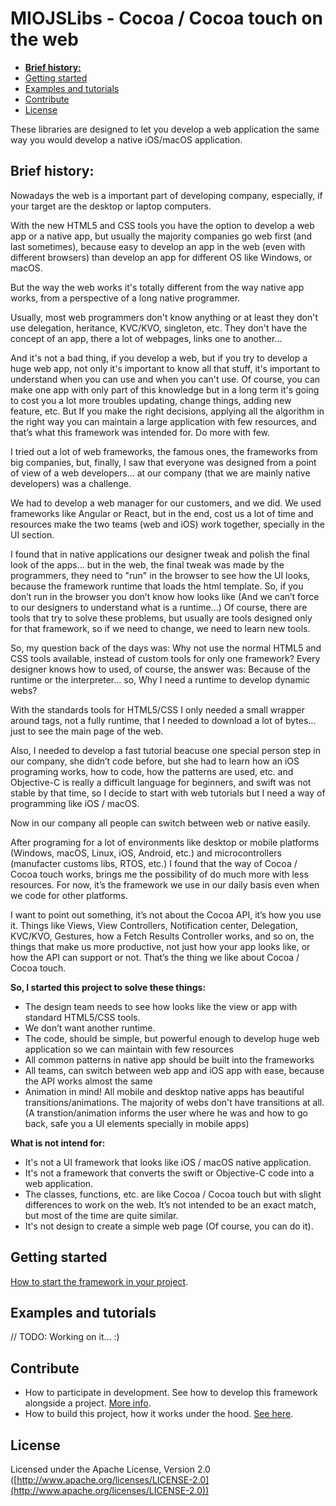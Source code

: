 # MIOJSLibs - Cocoa / Cocoa touch on the web

* [**Brief history:**](#brief-history)
* [Getting started](#getting-started)
* [Examples and tutorials](#examples-and-tutorials)
* [Contribute](#contribute)
* [License](#license)

These libraries are designed to let you develop a web application the same way you would develop a native iOS/macOS application.

## **Brief history:**

Nowadays the web is a important part of developing company, especially, if your target are the desktop or laptop computers.

With the new HTML5 and CSS tools you have the option to develop a web app or a native app, but usually the majority companies go web first (and last sometimes), because easy to develop an app in the web (even with different browsers) than develop an app for different OS like Windows, or macOS.

But the way the web works it's totally different from the way native app works, from a perspective of a long native programmer.

Usually, most web programmers don't know anything or at least they don't use delegation, heritance, KVC/KVO, singleton, etc. They don't have the concept of an app, there a lot of webpages, links one to another...

And it's not a bad thing, if you develop a web, but if you try to develop a huge web app, not only it's important to know all that stuff, it's important to understand when you can use and when you can't use. Of course, you can make one app with only part of this knowledge but in a long term it's going to cost you a lot more troubles updating, change things, adding new feature, etc. But If you make the right decisions, applying all the algorithm in the right way you can maintain a large application with few resources, and that’s what this framework was intended for. Do more with few.

I tried out a lot of web frameworks, the famous ones, the frameworks from big companies, but, finally, I saw that everyone was designed from a point of view of a web developers... at our company (that we are mainly native developers) was a challenge.

We had to develop a web manager for our customers, and we did. We used frameworks like Angular or React, but in the end, cost us a lot of time and resources make the two teams (web and iOS) work together, specially in the UI section.

I found that in native applications our designer tweak and polish the final look of the apps... but in the web, the final tweak was made by the programmers, they need to "run" in the browser to see how the UI looks, because the framework runtime that loads the html template. So, if you don’t run in the browser you don’t know how looks like (And we can’t force to our designers to understand what is a runtime...) Of course, there are tools that try to solve these problems, but usually are tools designed only for that framework, so if we need to change, we need to learn new tools.

So, my question back of the days was: Why not use the normal HTML5 and CSS tools available, instead of custom tools for only one framework? Every designer knows how to used, of course, the answer was: Because of the runtime or the interpreter... so, Why I need a runtime to develop dynamic webs?

With the standards tools for HTML5/CSS I only needed a small wrapper around tags, not a fully runtime, that I needed to download a lot of bytes... just to see the main page of the web.

Also, I needed to develop a fast tutorial beacuse one special person step in our company, she didn’t code before, but she had to learn how an iOS programing works, how to code, how the patterns are used, etc. and Objective-C is really a difficult language for beginners, and swift was not stable by that time, so I decide to start with web tutorials but I need a way of programming like iOS / macOS.

Now in our company all people can switch between web or native easily.

After programing for a lot of environments like desktop or mobile platforms (Windows, macOS, Linux, iOS, Android, etc.) and microcontrollers (manufacter customs libs, RTOS, etc.) I found that the way of Cocoa / Cocoa touch works, brings me the possibility of do much more with less resources. For now, it’s the framework we use in our daily basis even when we code for other platforms.

I want to point out something, it’s not about the Cocoa API, it’s how you use it. Things like Views, View Controllers, Notification center, Delegation, KVC/KVO, Gestures, how a Fetch Results Controller works, and so on, the things that make us more productive, not just how your app looks like, or how the API can support or not. That’s the thing we like about Cocoa / Cocoa touch.

**So, I started this project to solve these things:**

* The design team needs to see how looks like the view or app with standard HTML5/CSS tools.
* We don’t want another runtime.
* The code, should be simple, but powerful enough to develop huge web application so we can maintain with few resources
* All common patterns in native app should be built into the frameworks
* All teams, can switch between web app and iOS app with ease, because the API works almost the same
* Animation in mind! All mobile and desktop native apps has beautiful transitions/animations. The majority of webs don't have transitions at all. (A transtion/animation informs the user where he was and how to go back, safe you a UI elements specially in mobile apps)

**What is not intend for:**

* It's not a UI framework that looks like iOS / macOS native application.
* It's not a framework that converts the swift or Objective-C code into a web application.
* The classes, functions, etc. are like Cocoa / Cocoa touch but with slight differences to work on the web. It’s not intended to be an exact match, but most of the time are quite similar.
* It's not design to create a simple web page (Of course, you can do it).

## Getting started

[How to start the framework in your project](./GETTING_STARTED.md).

## Examples and tutorials

// TODO: Working on it... :)

## Contribute

* How to participate in development. See how to develop this framework alongside a project. [More info](./CONTRIBUTE.md).
* How to build this project, how it works under the hood. [See here](./BUILD.md).

## License

Licensed under the Apache License, Version 2.0 ([http://www.apache.org/licenses/LICENSE-2.0](http://www.apache.org/licenses/LICENSE-2.0))
